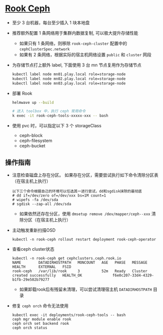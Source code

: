 # [Rook Ceph](https://rook.io/)

- 至少 3 台机器，每台至少插入 1 块本地盘
- 推荐额外配置 1 条网络用于集群内数据复制, 可以极大提升存储性能
  - 如果只有 1 条网络，则移除 `rook-ceph-cluster` 配置中的 `cephClusterSpec.network`
  - 如果有 2 条网络，根据实际的宿主机网络设置 `public` 和 `cluster` 网段
- 为存储节点打上额外 label, 下面使用 3 台 mn 节点复用作为存储节点
  ```sh
  kubectl label node mn01.play.local role=storage-node
  kubectl label node mn02.play.local role=storage-node
  kubectl label node mn03.play.local role=storage-node
  ```
- 部署 Rook

  ```sh
  helmwave up --build

  # 进入 toolbox 中，执行 ceph 常用命令
  k exec -it rook-ceph-tools-xxxxx-xxx -- bash
  ```

- 使用 pvc 时，可以指定以下 3 个 storageClass
  - ceph-block
  - ceph-filesystem
  - ceph-bucket
 
## 操作指南

- 注意检查磁盘上存在分区。 如果存在分区，需要尝试执行如下命令清除分区表（在宿主机上执行）

  ```
  以下三个命令根据自己的环境可以任选其一进行尝试，dd和sgdisk抹除的最彻底
  # dd if=/dev/zero of=/dev/xxx bs=1M count=1
  # wipefs -fa /dev/sda
  # sgdisk --zap-all /dev/sda
  ```

  - 如果依然还存在分区，使用 `dmsetup remove /dev/mapper/ceph--xxx` 清除分区（在宿主机上执行）

- 主动触发重新扫描OSD

  ```shell
  kubectl -n rook-ceph rollout restart deployment rook-ceph-operator
  ```

- 查看ceph cluster状态

  ```
  kubectl -n rook-ceph get cephclusters.ceph.rook.io
  NAME        DATADIRHOSTPATH   MONCOUNT   AGE   PHASE   MESSAGE                        HEALTH      EXTERNAL   FSID
  rook-ceph   /var/lib/rook     3          52m   Ready   Cluster created successfully   HEALTH_OK              f6e0c207-33d4-4329-b1fb-29e502b79277
  ```

  - 如果卸载rook后有残留未清理，可以尝试清理宿主机 `DATADIRHOSTPATH` 目录
 
- 修复 `ceph orch` 命令无法使用
  ```shell
  kubectl exec -it deployments/rook-ceph-tools -- bash
  ceph mgr module enable rook
  ceph orch set backend rook
  ceph orch status
  ```
  
  
